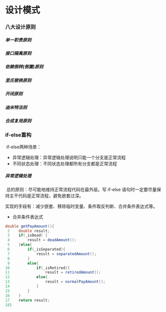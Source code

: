 # 设计模式

### 八大设计原则

##### 单一职责原则



##### 接口隔离原则

##### 依赖倒转(倒置)原则

##### 里氏替换原则

##### 开闭原则

##### 迪米特法则

##### 合成复用原则





### if-else重构

​	if-else两种场景：

* 异常逻辑处理：异常逻辑处理说明只能一个分支是正常流程
* 不同状态处理：不同状态处理都所有分支都是正常流程

##### 异常逻辑处理

​	总的原则：尽可能地维持正常流程代码在最外层。写 if-else 语句时一定要尽量保持主干代码是正常流程，避免嵌套过深。

​	实现的手段有：减少嵌套、移除临时变量、条件取反判断、合并条件表达式等。

* 合并条件表达式

```java
double getPayAmount(){
 2    double result;
 3    if(_isDead) {
 4        result = deadAmount();
 5    }else{
 6        if(_isSeparated){
 7            result = separatedAmount();
 8        }
 9        else{
10            if(_isRetired){
11                result = retiredAmount();
12            else{
13                result = normalPayAmount();
14            }
15        }
16    }
17    return result;
18}
```

















